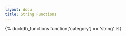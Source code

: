 ```yaml
---
layout: docu
title: String Functions
---
```


{% duckdb_functions function['category'] == 'string' %}